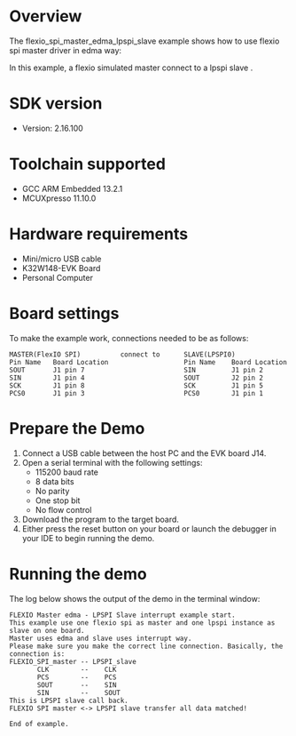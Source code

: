 Overview
========
The flexio_spi_master_edma_lpspi_slave example shows how to use flexio spi master driver in edma way:

In this example, a flexio simulated master connect to a lpspi slave .



SDK version
===========
- Version: 2.16.100

Toolchain supported
===================
- GCC ARM Embedded  13.2.1
- MCUXpresso  11.10.0

Hardware requirements
=====================
- Mini/micro USB cable
- K32W148-EVK Board
- Personal Computer

Board settings
==============
To make the example work, connections needed to be as follows:
~~~~~~~~~~~~~~~~~~~~~~~~~~~~~~~~~~~~~~~~~~~~~~~~~~~~~~~~~~~~~~~~~~~~~~
MASTER(FlexIO SPI)          connect to      SLAVE(LPSPI0)
Pin Name   Board Location                   Pin Name    Board Location
SOUT       J1 pin 7                         SIN         J1 pin 2
SIN        J1 pin 4                         SOUT        J2 pin 2
SCK        J1 pin 8                         SCK         J1 pin 5
PCS0       J1 pin 3                         PCS0        J1 pin 1
~~~~~~~~~~~~~~~~~~~~~~~~~~~~~~~~~~~~~~~~~~~~~~~~~~~~~~~~~~~~~~~~~~~~~~

Prepare the Demo
================
1.  Connect a USB cable between the host PC and the EVK board J14.
2.  Open a serial terminal with the following settings:
    - 115200 baud rate
    - 8 data bits
    - No parity
    - One stop bit
    - No flow control
3.  Download the program to the target board.
4.  Either press the reset button on your board or launch the debugger in your IDE to begin running the demo.

Running the demo
================
The log below shows the output of the demo in the terminal window:
~~~~~~~~~~~~~~~~~~~~~~~~~~~~~~~~~~~
FLEXIO Master edma - LPSPI Slave interrupt example start.
This example use one flexio spi as master and one lpspi instance as slave on one board.
Master uses edma and slave uses interrupt way.
Please make sure you make the correct line connection. Basically, the connection is:
FLEXIO_SPI_master -- LPSPI_slave   
       CLK        --    CLK  
       PCS        --    PCS  
       SOUT       --    SIN  
       SIN        --    SOUT 
This is LPSPI slave call back.
FLEXIO SPI master <-> LPSPI slave transfer all data matched!

End of example.
~~~~~~~~~~~~~~~~~~~~~~~~~~~~~~~~~~~
